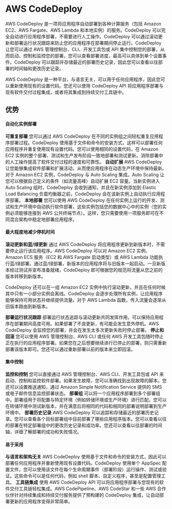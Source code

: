 # AWS CodeDeploy
AWS CodeDeploy 是一项将应用程序自动部署到各种计算服务（包括 Amazon EC2、AWS Fargate、AWS Lambda 和本地实例）的服务。CodeDeploy 可以完全自动进行应用程序部署，不需要进行人工操作。CodeDeploy 可以通过滚动更新和部署运行状况跟踪来防止您的应用程序在部署期间停止运行。CodeDeploy 让您可以通过 AWS 管理控制台、CLI、开发工具包或 API 集中控制您的部署，从而启动、控制和监控您的部署。您可以查看部署进度，最高可以具体到单个设置事件。CodeDeploy 可以跟踪并存储最近的部署历史记录，因此您可以查看以往部署的时间轴和更改历史记录。

AWS CodeDeploy 是一种平台，与语言无关，可以用于任何应用程序，因此您可以重新使用现有的设置代码。您还可以使用 CodeDeploy API 将应用程序部署与现有软件交付过程集成，或者将其集成到持续交付工具链中。
## 优势
#### 自动化实例部署
**可重复部署**
您可以通过 AWS CodeDeploy 在不同的实例组之间轻松重复应用程序部署过程。CodeDeploy 使用基于文件和命令的安装方式，这样可以部署任何应用程序并重复使用现有设置代码。您可以使用相同的设置代码，在 Amazon EC2 实例的整个部署、测试和生产发布阶段一致地部署和测试更新。消除部署中的人工操作提高了软件交付过程的速度和可靠性。
**自动扩展**
AWS CodeDeploy 让您能够集成软件部署和扩展活动，从而使应用程序在动态生产环境中保持最新。对于 Amazon EC2 实例，CodeDeploy 与 Auto Scaling 集成。Auto Scaling 让您可以根据自己定义的条件（如流量高峰）自动扩展 EC2 容量。当新实例进入 Auto Scaling 组时，CodeDeploy 会收到通知，并且在新实例添加到 Elastic Load Balancing 负载均衡器之前，CodeDeploy 会在该新实例上自动执行应用程序部署。
**本地部署**
您可以使用 AWS CodeDeploy 在任何实例上运行的开发、测试和生产环境中自动执行软件部署，这些实例包括您的数据中心中的实例（您的实例必须能够连接到 AWS 公共终端节点）。这样，您只需要使用一项服务即可在不同混合架构中稳定地部署应用程序。
#### 最大程度地减少停机时间
**滚动更新和蓝/绿更新**
通过 AWS CodeDeploy 将应用程序更新到新版本时，不需要停止运行该应用程序。AWS CodeDeploy 可以对 Amazon EC2 实例、Amazon ECS 服务（EC2 和 AWS Fargate 启动类型）或 AWS Lambda 功能执行蓝/绿部署。通过蓝/绿部署，新版本的应用程序将与旧版本一起启动。一旦新版本经过测试并宣布准备就绪，CodeDeploy 即可根据您的规范将流量从您之前的版本转移到新版本。

CodeDeploy 还可以在一组 Amazon EC2 实例中执行滚动更新，并且在任何时候其中只有一小部分实例会离线。CodeDeploy 会逐步处理所有实例，让应用程序能够保持可用状态并继续提供流量。对于 AWS Lambda 函数，传入流量会逐渐从旧版本路由到新版本。

**部署运行状况跟踪**
部署运行状态追踪与滚动更新共同发挥作用，可以保持应用程序在部署期间高度可用。如果部署了不良更新，有可能会发生意外停机。AWS CodeDeploy 会监控您的部署，并会在发生太多次更新失败时停止部署。
**停止和回滚**
您可以使用 AWS 管理控制台、AWS CLI 或任何 AWS 开发工具包随时停止正在执行的应用程序部署。如果您在之后想要继续进行已停止的部署，则只需重新部署该版本即可。您还可以通过重新部署以前的版本来立即回滚。
#### 集中控制
**监控和控制**
您可以直接通过 AWS 管理控制台、AWS CLI、开发工具包或 API 来启动、控制和监控软件部署。如果发生故障，您可以准确找到出现故障的脚本。您还可以设置推送通知，通过 Amazon Simple Notification Service 提供的 SMS 或电子邮件信息监控部署状态。
**部署组**
可以将一个应用程序部署到多个部署组中。部署组用于将配置与特定环境（例如转储环境或生产环境）进行匹配。您可以在转储环境中测试新版本，并在满意后将相同的代码和相同的部署说明部署到生产环境中。
**部署历史记录**
AWS CodeDeploy 可以追踪和存储最近的部署历史记录。您可以查看各个目标部署组中目前部署了哪些应用程序版本。您可以查看以往的部署在特定部署组中的更改历史记录和成功率。您还可以查看以往部署的时间轴，详细了解部署的成功和失败情况。
#### 易于采用
**与语言和架构无关**
AWS CodeDeploy 使用基于文件和命令的安装方式，因此可以部署任何应用程序并重新使用现有设置代码。CodeDeploy 使用单个 AppSpec 配置文件，您可以使用该文件在每个生命周期事件（部署阶段）运行操作、测试或验证。这些命令可以是任何代码，例如 shell 脚本、自定义程序，甚至是配置管理工具。
**工具链集成**
使用 AWS CodeDeploy API 可以将应用程序部署与您现有的软件交付工具链轻松集成。AWS CodePipeline、AWS CodeStar 和一些 AWS 合作伙伴针对持续集成和持续交付服务提供了预构建的 CodeDeploy 集成，让自动部署更新的应用程序变得非常简单。